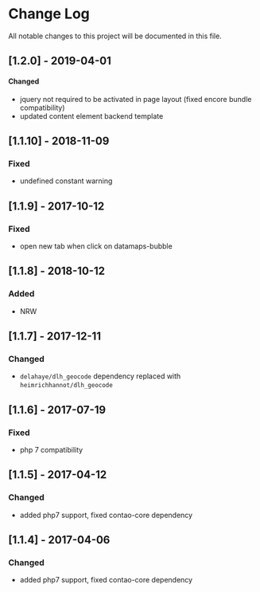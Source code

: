 # Change Log
All notable changes to this project will be documented in this file.

## [1.2.0] - 2019-04-01

#### Changed
- jquery not required to be activated in page layout (fixed encore bundle compatibility)
- updated content element backend template

## [1.1.10] - 2018-11-09

### Fixed
- undefined constant warning

## [1.1.9] - 2017-10-12

### Fixed
- open new tab when click on datamaps-bubble

## [1.1.8] - 2018-10-12

### Added
- NRW

## [1.1.7] - 2017-12-11

### Changed
- `delahaye/dlh_geocode` dependency replaced with `heimrichhannot/dlh_geocode`

## [1.1.6] - 2017-07-19

### Fixed
- php 7 compatibility

## [1.1.5] - 2017-04-12

### Changed
- added php7 support, fixed contao-core dependency


## [1.1.4] - 2017-04-06

### Changed
- added php7 support, fixed contao-core dependency
